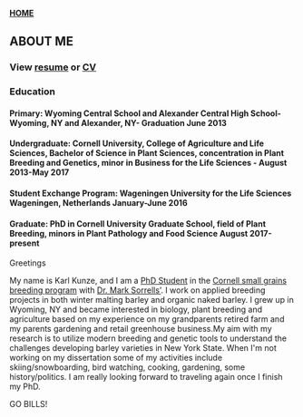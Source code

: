 **<span style="color: grey;"> [HOME](./index.md) </span>**

## ABOUT ME  


### **View [resume](./Resume/karlkunze-resume.pdf) or [CV](./CV/karlkunze-cv.pdf)**

### Education

#### Primary: Wyoming Central School and Alexander Central High School- Wyoming, NY and Alexander, NY- Graduation June 2013

#### Undergraduate: Cornell University, College of Agriculture and Life Sciences, Bachelor of Science in Plant Sciences, concentration in Plant Breeding and Genetics, minor in Business for the Life Sciences - August 2013-May 2017

#### Student Exchange Program: Wageningen University for the Life Sciences Wageningen, Netherlands January-June 2016

#### Graduate: PhD in Cornell University Graduate School, field of Plant Breeding, minors in Plant Pathology and Food Science August 2017-present






Greetings 

My name is Karl Kunze, and I am a [PhD Student](https://cals.cornell.edu/karl-kunze) in the  [Cornell small grains breeding program](https://blogs.cornell.edu/varietytrials/small-grains-wheat-oats-barley-triticale/) with [Dr. Mark Sorrells’](https://plbrgen.cals.cornell.edu/people/mark-sorrells/). I work on applied breeding projects in both winter malting barley and organic naked barley. I grew up in Wyoming, NY and became interested in biology, plant breeding and agriculture based on my experience on my grandparents retired farm and my parents gardening and retail greenhouse business.My aim with my research is to utilize modern breeding and genetic tools to understand the challenges developing barley varieties in New York State. When I'm not working on my dissertation some of my activities include skiing/snowboarding, bird watching, cooking, gardening, some history/politics. I am really looking forward to traveling again once I finish my PhD.

GO BILLS!
